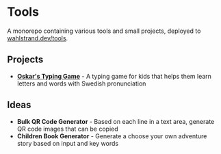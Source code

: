 # Tools

A monorepo containing various tools and small projects, deployed to [wahlstrand.dev/tools](https://wahlstrand.dev/tools).

## Projects

* **[Oskar's Typing Game](projects/oskar-typing-game)** - A typing game for kids that helps them learn letters and words with Swedish pronunciation

## Ideas

* **Bulk QR Code Generator** - Based on each line in a text area, generate QR code images that can be copied
* **Children Book Generator** - Generate a choose your own adventure story based on input and key words